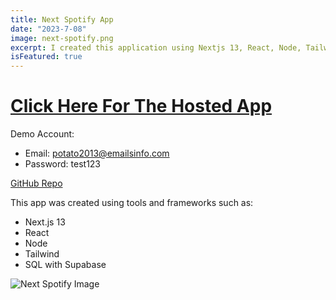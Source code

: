 ```yaml
---
title: Next Spotify App
date: "2023-7-08"
image: next-spotify.png
excerpt: I created this application using Nextjs 13, React, Node, Tailwind and many other tools and frameworks.
isFeatured: true
---
```


# [Click Here For The Hosted App](https://next-spotify-qae398854-rehankhan21.vercel.app)

Demo Account:

- Email: potato2013@emailsinfo.com
- Password: test123

[GitHub Repo](https://github.com/rehankhan21/next-spotify)

This app was created using tools and frameworks such as:

- Next.js 13
- React
- Node
- Tailwind
- SQL with Supabase

![Next Spotify Image](next-spotify.png)
